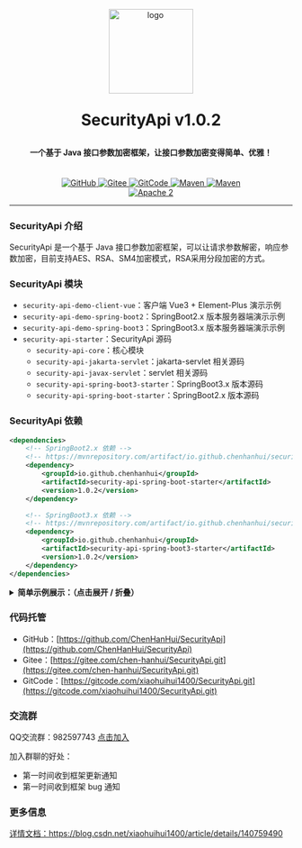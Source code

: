 <p align="center">
	<img alt="logo" src="https://i-blog.csdnimg.cn/direct/686de8ae5a3f4c1d9d0b68280c5689a5.png" width="150" height="150">
</p>
<h1 align="center" style="margin: 30px 0 30px; font-weight: bold;">SecurityApi v1.0.2</h1>
<h4 align="center">一个基于 Java 接口参数加密框架，让接口参数加密变得简单、优雅！</h4>
<p align="center">
    <br />
        <a target="_blank" href="https://github.com/ChenHanHui/SecurityApi">
            <img src="https://img.shields.io/badge/GitHub-SecurityApi-yellow?style=flat-square&logo=GitHub" alt="GitHub" />
        </a>
        <a target="_blank" href="https://gitee.com/chen-hanhui/SecurityApi.git">
            <img src="https://img.shields.io/badge/Gitee-SecurityApi-yellow?style=flat-square&logo=Gitee" alt="Gitee" />
        </a>
        <a target="_blank" href="https://gitcode.com/xiaohuihui1400/SecurityApi.git">
            <img src="https://img.shields.io/badge/GitCode-SecurityApi-yellow?style=flat-square&logo=GitCode" alt="GitCode" />
        </a>
        <a target="_blank" href="https://mvnrepository.com/artifact/io.github.chenhanhui/security-api-spring-boot-starter">
            <img src="https://img.shields.io/badge/Maven%20Central-SpringBoot%20v2.x-blue?style=flat-square" alt="Maven" />
        </a>
        <a target="_blank" href="https://mvnrepository.com/artifact/io.github.chenhanhui/security-api-spring-boot3-starter">
            <img src="https://img.shields.io/badge/Maven%20Central-SpringBoot%20v3.x-blue?style=flat-square" alt="Maven" />
        </a>
    <br />
    <a target="_blank" href="https://github.com/ChenHanHui/SecurityApi/blob/master/LICENSE">
		<img src="https://img.shields.io/badge/license-Apache2-green?style=flat-square" alt="Apache 2" />
	</a>
</p>

---

### SecurityApi 介绍

SecurityApi 是一个基于 Java 接口参数加密框架，可以让请求参数解密，响应参数加密，目前支持AES、RSA、SM4加密模式，RSA采用分段加密的方式。

### SecurityApi 模块

- `security-api-demo-client-vue`：客户端 Vue3 + Element-Plus 演示示例
- `security-api-demo-spring-boot2`：SpringBoot2.x 版本服务器端演示示例
- `security-api-demo-spring-boot3`：SpringBoot3.x 版本服务器端演示示例
- `security-api-starter`：SecurityApi 源码
  - `security-api-core`：核心模块
  - `security-api-jakarta-servlet`：jakarta-servlet 相关源码
  - `security-api-javax-servlet`：servlet 相关源码
  - `security-api-spring-boot3-starter`：SpringBoot3.x 版本源码
  - `security-api-spring-boot-starter`：SpringBoot2.x 版本源码

### SecurityApi 依赖

```xml
<dependencies>
    <!-- SpringBoot2.x 依赖 -->
    <!-- https://mvnrepository.com/artifact/io.github.chenhanhui/security-api-spring-boot-starter -->
    <dependency>
        <groupId>io.github.chenhanhui</groupId>
        <artifactId>security-api-spring-boot-starter</artifactId>
        <version>1.0.2</version>
    </dependency>

    <!-- SpringBoot3.x 依赖 -->
    <!-- https://mvnrepository.com/artifact/io.github.chenhanhui/security-api-spring-boot3-starter -->
    <dependency>
        <groupId>io.github.chenhanhui</groupId>
        <artifactId>security-api-spring-boot3-starter</artifactId>
        <version>1.0.2</version>
    </dependency>
</dependencies>
```

<details>
<summary><b>简单示例展示：（点击展开 / 折叠）</b></summary>

在启动类中添加 `@EnableSecurityParameter` 注解启动 SecurityApi 功能：

```java
@SpringBootApplication
@EnableSecurityParameter
public class SecurityApiApplication {

    public static void main(String[] args) {
        SpringApplication.run(SecurityApiApplication.class, args);
    }

}
```

如果使用RSA加密，需要在 `application.yml` 添加以下代码：

```yml
security:
  encrypt:
    mode: rsa
    rsa:
      private-key: 'MIIEvAIBADAN...PIUg=='
      client-public-key: 'MIIBIjAN...37zAEwIDAQAB'
```

注意：`private-key` 是服务器私钥，`client-public-key` 是客户端公钥，默认为 2048 位。

密钥是有两对，服务器公钥和私钥，客户端公钥和私钥。

公钥双方都会有（包括对方的），私钥只有自己拥有自己的，不会服务器有客户端私钥，或者客户端有服务器私钥。

1. 当客户端向服务器发送数据请求时：

客户端用服务器的公钥进行数据加密，用客户端的私钥进行签名。

2. 服务器接收数据后：

服务器用客户端的公钥进行验签，用服务器私钥进行数据的解密。

3. 当服务器响应客户端数据结果时：

服务器是用客户端的公钥进行数据加密，用服务器私钥进行签名。

4. 客户端接收数据后：

客户端就用服务器公钥进行验签，用客户端的私钥进行解密。

这一切不需要开发者关心，SecurityApi 框架已经帮你做好了。

我们只需使用以下代码生成 RSA 公钥和私钥，需要生成两对，分别是客户端公钥和私钥，服务器公钥和私钥：

```java
public class RSAGenerate {

    public static void main(String[] args) {
        int bits = 2048;
        Map<String, String> keyMap = RSAUtils.generateKeyPair(bits);
        String publicKeyStr = keyMap.get("publicKey");
        String privateKeyStr = keyMap.get("privateKey");
        System.out.println("=======================================");
        System.out.println("bits：" + bits);
        System.out.println("publicKey：" + publicKeyStr);
        System.out.println("privateKey：" + privateKeyStr);
        System.out.println("=======================================");
    }

}
```

在 SecurityApi 中，一行代码解决参数解密加密，只需在类或者方法上添加 `@SecurityParameter` 注解, 如下：

```java
@RestController
@RequestMapping("/author")
@SecurityParameter
public class AuthorController implements SecurityBuilder {
    
    /**
     * 请求解密，响应加密
     *
     * @param author Author对象
     * @return 返回加密后的数据 ResponseBody<SecurityResult>格式
     */
    @PostMapping("/inDecodeOutEncode")
    public ResponseEntity<SecurityResult> inDecodeOutEncode(@RequestBody @Validated Author author) {
        author.setUrl("https://blog.csdn.net/xiaohuihui1400");
        return success(author);
    }
    
}
```
</details>

### 代码托管
- GitHub：[https://github.com/ChenHanHui/SecurityApi](https://github.com/ChenHanHui/SecurityApi)
- Gitee：[https://gitee.com/chen-hanhui/SecurityApi.git](https://gitee.com/chen-hanhui/SecurityApi.git)
- GitCode：[https://gitcode.com/xiaohuihui1400/SecurityApi.git](https://gitcode.com/xiaohuihui1400/SecurityApi.git)

### 交流群
QQ交流群：982597743 [点击加入](https://qm.qq.com/q/E6Qf8gUUFO)

加入群聊的好处：
- 第一时间收到框架更新通知
- 第一时间收到框架 bug 通知

### 更多信息

<p><a href="https://blog.csdn.net/xiaohuihui1400/article/details/140759490" target="_blank">详情文档：https://blog.csdn.net/xiaohuihui1400/article/details/140759490</a></p>
